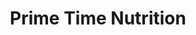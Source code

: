 ---
title: "Prime Time Nutrition"
url: /tulsa/prime-time-nutrition-east-21st-street-south/
shop: convenience
---